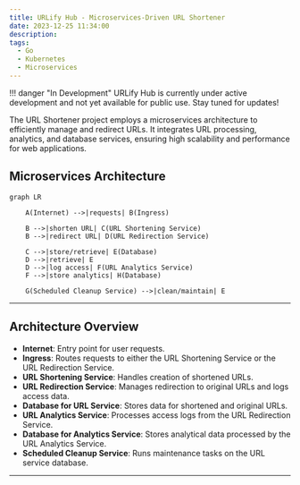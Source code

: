 ```yaml
---
title: URLify Hub - Microservices-Driven URL Shortener
date: 2023-12-25 11:34:00
description: 
tags:
  - Go
  - Kubernetes
  - Microservices
---
```

!!! danger "In Development"
    URLify Hub is currently under active development and not yet available for public use. Stay tuned for updates!

The URL Shortener project employs a microservices architecture to efficiently manage and redirect URLs. It integrates URL processing, analytics, and database services, ensuring high scalability and performance for web applications.

## Microservices Architecture

```mermaid
graph LR
 
    A(Internet) -->|requests| B(Ingress)

    B -->|shorten URL| C(URL Shortening Service)
    B -->|redirect URL| D(URL Redirection Service)

    C -->|store/retrieve| E(Database)
    D -->|retrieve| E
    D -->|log access| F(URL Analytics Service)
    F -->|store analytics| H(Database)

    G(Scheduled Cleanup Service) -->|clean/maintain| E
```

---

## Architecture Overview

- **Internet**: Entry point for user requests.
- **Ingress**: Routes requests to either the URL Shortening Service or the URL Redirection Service.
- **URL Shortening Service**: Handles creation of shortened URLs.
- **URL Redirection Service**: Manages redirection to original URLs and logs access data.
- **Database for URL Service**: Stores data for shortened and original URLs.
- **URL Analytics Service**: Processes access logs from the URL Redirection Service.
- **Database for Analytics Service**: Stores analytical data processed by the URL Analytics Service.
- **Scheduled Cleanup Service**: Runs maintenance tasks on the URL service database.

---
